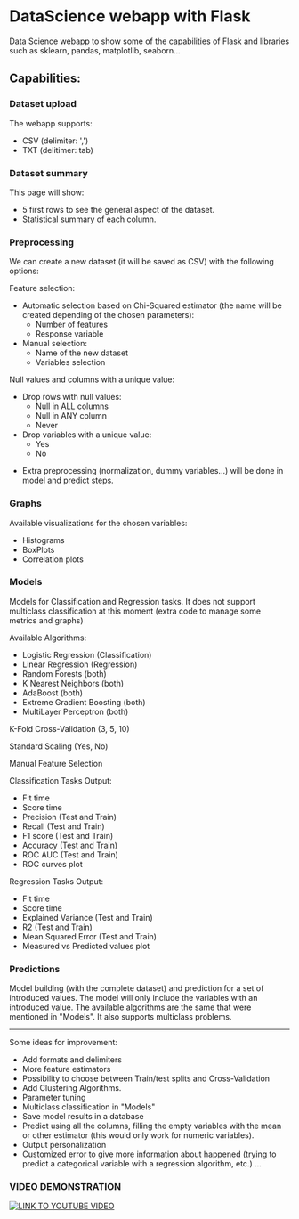 # DataScience webapp with Flask
Data Science webapp to show some of the capabilities of Flask and libraries such as sklearn, pandas, matplotlib, seaborn...

## Capabilities:

### Dataset upload
The webapp supports:
- CSV (delimiter: ',')
- TXT (delitimer: tab)

### Dataset summary
This page will show:
- 5 first rows to see the general aspect of the dataset.
- Statistical summary of each column.

### Preprocessing
We can create a new dataset (it will be saved as CSV) with the following options:

Feature selection:
- Automatic selection based on Chi-Squared estimator (the name will be created depending of the chosen parameters):
  - Number of features
  - Response variable
- Manual selection:
  - Name of the new dataset
  - Variables selection

Null values and columns with a unique value:
- Drop rows with null values:
  - Null in ALL columns
  - Null in ANY column
  - Never
- Drop variables with a unique value:
  - Yes
  - No
  
* Extra preprocessing (normalization, dummy variables...) will be done in model and predict steps.

### Graphs
Available visualizations for the chosen variables:

- Histograms
- BoxPlots
- Correlation plots

### Models
Models for Classification and Regression tasks.
It does not support multiclass classification at this moment (extra code to manage some metrics and graphs)

Available Algorithms:
- Logistic Regression (Classification)
- Linear Regression (Regression)
- Random Forests (both)
- K Nearest Neighbors (both)
- AdaBoost (both)
- Extreme Gradient Boosting (both)
- MultiLayer Perceptron (both)

K-Fold Cross-Validation (3, 5, 10)

Standard Scaling (Yes, No)

Manual Feature Selection

Classification Tasks Output:
- Fit time
- Score time
- Precision (Test and Train)
- Recall (Test and Train)
- F1 score (Test and Train)
- Accuracy (Test and Train)
- ROC AUC (Test and Train)
- ROC curves plot

Regression Tasks Output:
- Fit time
- Score time
- Explained Variance (Test and Train)
- R2 (Test and Train)
- Mean Squared Error (Test and Train)
- Measured vs Predicted values plot

### Predictions
Model building (with the complete dataset) and prediction for a set of introduced values.
The model will only include the variables with an introduced value.
The available algorithms are the same that were mentioned in "Models".
It also supports multiclass problems.

-------------------------------------------------------------------

Some ideas for improvement:
- Add formats and delimiters
- More feature estimators
- Possibility to choose between Train/test splits and Cross-Validation
- Add Clustering Algorithms.
- Parameter tuning
- Multiclass classification in "Models"
- Save model results in a database
- Predict using all the columns, filling the empty variables with the mean or other estimator (this would only work for numeric variables).
- Output personalization
- Customized error to give more information about happened (trying to predict a categorical variable with a regression  algorithm, etc.)
...

### VIDEO DEMONSTRATION
[![LINK TO YOUTUBE VIDEO](https://img.youtube.com/vi/BxizdTrItTk/0.jpg)](https://www.youtube.com/watch?v=BxizdTrItTk)
